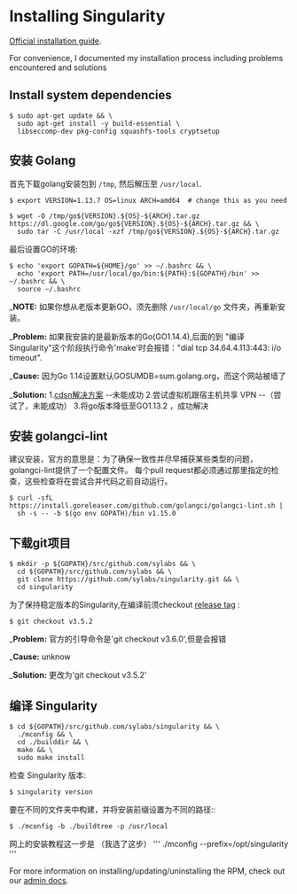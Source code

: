 # Installing Singularity
[Official installation guide](https://github.com/hpcng/singularity/blob/master/INSTALL.md).

For convenience, I documented my installation process including problems encountered and solutions

## Install system dependencies

```
$ sudo apt-get update && \
  sudo apt-get install -y build-essential \
  libseccomp-dev pkg-config squashfs-tools cryptsetup
```

## 安装 Golang

首先下载golang安装包到 `/tmp`, 然后解压至 `/usr/local`.

```
$ export VERSION=1.13.7 OS=linux ARCH=amd64  # change this as you need

$ wget -O /tmp/go${VERSION}.${OS}-${ARCH}.tar.gz https://dl.google.com/go/go${VERSION}.${OS}-${ARCH}.tar.gz && \
  sudo tar -C /usr/local -xzf /tmp/go${VERSION}.${OS}-${ARCH}.tar.gz
```

最后设置GO的环境:

```
$ echo 'export GOPATH=${HOME}/go' >> ~/.bashrc && \
  echo 'export PATH=/usr/local/go/bin:${PATH}:${GOPATH}/bin' >> ~/.bashrc && \
  source ~/.bashrc
```
_**NOTE:** 如果你想从老版本更新GO，须先删除 `/usr/local/go` 文件夹，再重新安装。

_**Problem:** 如果我安装的是最新版本的Go(GO1.14.4),后面的到 "编译 Singularity"这个阶段执行命令'make'时会报错："dial tcp 34.64.4.113:443: i/o timeout".

_**Cause:**  因为Go 1.14设置默认GOSUMDB=sum.golang.org，而这个网站被墙了 

_**Solution:** 1.[cdsn解决方案](https://blog.csdn.net/hhyukJae/article/details/106980818)   --未能成功
               2.尝试虚拟机跟宿主机共享 VPN    --（尝试了，未能成功）
               3.将go版本降低至GO1.13.2 ，成功解决


## 安装 golangci-lint

建议安装，官方的意思是：为了确保一致性并尽早捕获某些类型的问题，golangci-lint提供了一个配置文件。
每个pull request都必须通过那里指定的检查，这些检查将在尝试合并代码之前自动运行。

```
$ curl -sfL https://install.goreleaser.com/github.com/golangci/golangci-lint.sh |
  sh -s -- -b $(go env GOPATH)/bin v1.15.0
```


## 下载git项目

```
$ mkdir -p ${GOPATH}/src/github.com/sylabs && \
  cd ${GOPATH}/src/github.com/sylabs && \
  git clone https://github.com/sylabs/singularity.git && \
  cd singularity
```

为了保持稳定版本的Singularity,在编译前须checkout [release tag](https://github.com/sylabs/singularity/tags) :

```
$ git checkout v3.5.2
```
_**Problem:** 官方的引导命令是'git checkout v3.6.0',但是会报错

_**Cause:**  unknow

_**Solution:**  更改为'git checkout v3.5.2'


## 编译 Singularity

```
$ cd ${GOPATH}/src/github.com/sylabs/singularity && \
  ./mconfig && \
  cd ./builddir && \
  make && \
  sudo make install 
```

检查 Singularity 版本:

```
$ singularity version
```

要在不同的文件夹中构建，并将安装前缀设置为不同的路径::
```
$ ./mconfig -b ./buildtree -p /usr/local
```
网上的安装教程这一步是 （我选了这步）
'''
  ./mconfig --prefix=/opt/singularity
'''

For more information on installing/updating/uninstalling the RPM, check out our 
[admin docs](https://www.sylabs.io/guides/3.0/admin-guide/admin_quickstart.html).
